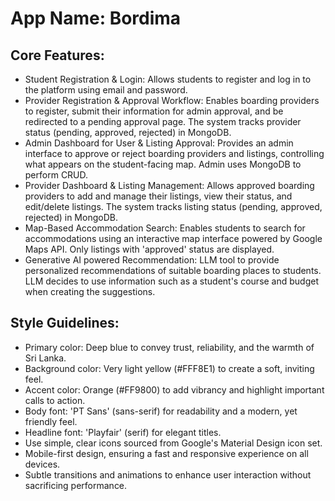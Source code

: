 # **App Name**: Bordima

## Core Features:

- Student Registration & Login: Allows students to register and log in to the platform using email and password.
- Provider Registration & Approval Workflow: Enables boarding providers to register, submit their information for admin approval, and be redirected to a pending approval page. The system tracks provider status (pending, approved, rejected) in MongoDB.
- Admin Dashboard for User & Listing Approval: Provides an admin interface to approve or reject boarding providers and listings, controlling what appears on the student-facing map. Admin uses MongoDB to perform CRUD.
- Provider Dashboard & Listing Management: Allows approved boarding providers to add and manage their listings, view their status, and edit/delete listings. The system tracks listing status (pending, approved, rejected) in MongoDB.
- Map-Based Accommodation Search: Enables students to search for accommodations using an interactive map interface powered by Google Maps API. Only listings with 'approved' status are displayed.
- Generative AI powered Recommendation: LLM tool to provide personalized recommendations of suitable boarding places to students. LLM decides to use information such as a student's course and budget when creating the suggestions.

## Style Guidelines:

- Primary color: Deep blue to convey trust, reliability, and the warmth of Sri Lanka.
- Background color: Very light yellow (#FFF8E1) to create a soft, inviting feel.
- Accent color: Orange (#FF9800) to add vibrancy and highlight important calls to action.
- Body font: 'PT Sans' (sans-serif) for readability and a modern, yet friendly feel.
- Headline font: 'Playfair' (serif) for elegant titles.
- Use simple, clear icons sourced from Google's Material Design icon set.
- Mobile-first design, ensuring a fast and responsive experience on all devices.
- Subtle transitions and animations to enhance user interaction without sacrificing performance.